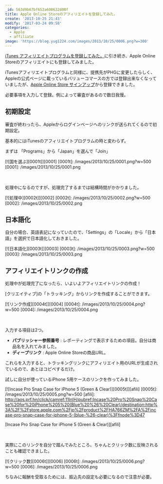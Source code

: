 ```yaml
---
_id: 563d9b67bf652a600632d00f
title: Apple Online Storeのアフィリエイトを登録してみた。
create: '2013-10-25 21:43'
modify: '2017-03-24 09:58'
categories:
  - Apple
  - affiliate
image: 'https://blog.yug1224.com/images/2013/10/25/0006.png?w=300'
---
```


[iTunes アフィリエイトプログラムを登録してみた。](http://blog.yug1224.com/2013/08/27/affiliate/)に引き続き、Apple Online Storeのアフィリエイトにも登録してみました。

iTunesアフィリエイトプログラムと同様に、提携先がPHGに変更したらしく、Appleの公式ページに載っているバリューコマースの方では登録出来なくなっていましたが、[Apple Online Store サインアップ](https://signup.performancehorizon.com/signup/jp/appleaffiliates)から登録できました。

<!-- more -->

必要事項を入力して登録。例によって審査があるので数日我慢。


## 初期設定

審査が終わったら、Appleからログインページへのリンクが送られてくるので初期設定。

基本的にはiTunesのアフィリエイトプログラムの時と変わらず。

まずは 「Programs」から「Japan」を選んで「Join」

[![国を選ぶ][0001t]][0001]
[0001t]: /images/2013/10/25/0001.png?w=500
[0001]: /images/2013/10/25/0001.png

　  

処理中になるのですが、処理完了するまでは結構時間がかかりました。

[![処理中][0002t]][0002]
[0002t]: /images/2013/10/25/0002.png?w=500
[0002]: /images/2013/10/25/0002.png


## 日本語化

自分の場合、英語表記になっていたので、「Settings」の「Locale」から「日本語」を選択で日本語化しておきました。

[![日本語化][0003t]][0003]
[0003t]: /images/2013/10/25/0003.png?w=500
[0003]: /images/2013/10/25/0003.png


## アフィリエイトリンクの作成

処理中が処理完了になったら、いよいよアフィリエイトリンクの作成！

[クリエイティブ]の「トラッキング」からリンクを作成することができます。

[![リンク作成][0004t]][0004]
[0004t]: /images/2013/10/25/0004.png?w=500
[0004]: /images/2013/10/25/0004.png

　  

入力する項目は2つ。

+ **パブリッシャー参照番号** : レポーティングで表示するための項目。自分は商品名を入れてみました。
+ **ディープリンク** : Apple Online Storeの商品URL。

これらを入力すると、トラッキングリンクにアフィリエイト用のURLが生成されているので、あとはコピペするだけ。

試しに自分が使っているiPhone 5用ケースのリンクを作ってみました。

[![Incase Pro Snap Case for iPhone 5 (Green & Clear)][0005t]][afili]
[0005t]: /images/2013/10/25/0005.png?w=500
[afili]: http://aos.prf.hn/click/camref:11lnIH/pubref:Incase%20Pro%20Snap%20Case%20for%20iPhone%205%20(Blue%20%26%20Clear)/destination:http%3A%2F%2Fstore.apple.com%2Fjp%2Fproduct%2FHA766ZM%2FA%2Fincase-pro-snap-case-for-iphone-5-(blue-%26-clear)%3Ffnode%3D47

[Incase Pro Snap Case for iPhone 5 (Green & Clear)][afili]

　  

実際にこのリンクを自分で踏んでみたところ、ちゃんとクリック数に反映されることも確認できました。

[![クリック数][0006t]][0006]
[0006t]: /images/2013/10/25/0006.png?w=500
[0006]: /images/2013/10/25/0006.png

ちなみに報酬を受取るためには、振込先の設定も必要になるので注意が必要。
